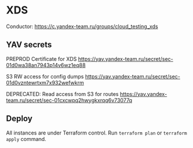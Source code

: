 # XDS

Conductor: https://c.yandex-team.ru/groups/cloud_testing_xds

## YAV secrets
PREPROD Certificate for XDS
https://yav.yandex-team.ru/secret/sec-01d0wa38an7943p14v6wz1eq88

S3 RW access for config dumps
https://yav.yandex-team.ru/secret/sec-01d0vzntewrtxm7x932wefwkrm

DEPRECATED: Read access from S3 for routes
https://yav.yandex-team.ru/secret/sec-01cxcwpq2hwygkxrqq6v73077q

## Deploy
All instances are under Terraform control.
Run `terraform plan` or `terraform apply` command.